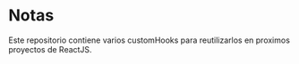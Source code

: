 # Notas

Este repositorio contiene varios customHooks para reutilizarlos en proximos proyectos de ReactJS.